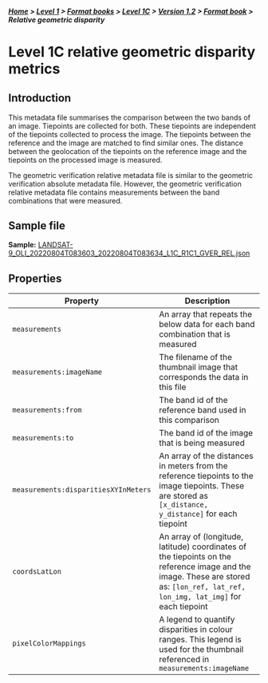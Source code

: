 ##### [Home](../../../../README.md) > [Level 1](../../../../Level%201/) > [Format books](../../../Format%20books/) > [Level 1C](../../Level%201C/) > [Version 1.2](../Version%201.2/) > [Format book](README.md) > Relative geometric disparity

# Level 1C relative geometric disparity metrics

## Introduction

This metadata file summarises the comparison between the two bands of an image. Tiepoints are collected for both. These tiepoints are independent of the tiepoints collected to process the image. The tiepoints between the reference and the image are matched to find similar ones. The distance between the geolocation of the tiepoints on the reference image and the tiepoints on the processed image is measured.

The geometric verification relative metadata file is similar to the geometric verification absolute metadata file. However, the geometric verification relative metadata file contains measurements between the band combinations that were measured.

## Sample file
**Sample:** [LANDSAT-9_OLI_20220804T083603_20220804T083634_L1C_R1C1_GVER_REL.json](https://stfarearth3b2cstatic.blob.core.windows.net/product-samples/products/v1.2/L1C/LANDSAT-9_OLI_20220804T083603_20220804T083634_L1C_R1C1/LANDSAT-9_OLI_20220804T083603_20220804T083634_L1C_R1C1_GVER_REL.json)

## Properties

| Property | Description |
|----|----|
| `measurements` | An array that repeats the below data for each band combination that is measured |
| `measurements:imageName` | The filename of the thumbnail image that corresponds the data in this file |
| `measurements:from` | The band id of the reference band used in this comparison |
| `measurements:to` | The band id of the image that is being measured |
| `measurements:disparitiesXYInMeters` | An array of the distances in meters from the reference tiepoints to the image tiepoints. These are stored as `[x_distance, y_distance]` for each tiepoint |
| `coordsLatLon`| An array of (longitude, latitude) coordinates of the tiepoints on the reference image and the image. These are stored as: `[lon_ref, lat_ref, lon_img, lat_img]` for each tiepoint |
| `pixelColorMappings` | A legend to quantify disparities in colour ranges. This legend is used for the thumbnail referenced in `measurements:imageName` |
